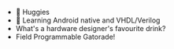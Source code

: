 - 👋 Huggies
- 🌱 Learning Android native and VHDL/Verilog
- What's a hardware designer's favourite drink?
- Field Programmable Gatorade!

<!---
verilog-indeed/verilog-indeed is a ✨ special ✨ repository because its `README.md` (this file) appears on your GitHub profile.
You can click the Preview link to take a look at your changes.
--->
